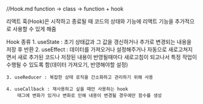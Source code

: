 //Hook.md
function -> class -> function + hook

리액트 훅(Hook)은 시작하고 종료될 때
    코드의 상태와 기능에 리액트 기능을
    추가적으로 사용할 수 있게 해줌

Hook 종류
    1. useState : 초기 상태값과 그 값을
                        갱신하거나 추가로 변경되는 내용을 저장 후 반환
    2. useEffect : 데이터를 가져오거나
                설정해주거나 자동으로 새로고쳐지면서 새로 추가된 코드나 저장된 내용이 반영될때마다 새로고침이 되고나서 특정 작업이 수행될 수 있도록 함(데이터 가져오기, 반영해야할 설정)
                
    3. useReducer : 복잡한 상태 로직을 간소화하고 관리하기 위해 사용
    
    4. useCallback : 재사용하고 싶을 때만 사용하는 hook
        태그에 변화가 있거나 변화로 인해 내용이 변경될 경우에만 함수를 생성 
        